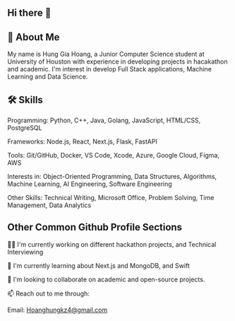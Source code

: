 ## Hi there 👋

<!--
**HungH206/HungH206** is a ✨ _special_ ✨ repository because its `README.md` (this file) appears on your GitHub profile.
-->

## 🚀 About Me
My name is Hung Gia Hoang, a Junior Computer Science student at University of Houston with experience in developing projects in hacakathon and academic. I'm interest in develop Full Stack applications, Machine Learning and Data Science.

## 🛠 Skills
Programming: Python, C++, Java, Golang, JavaScript, HTML/CSS, PostgreSQL

Frameworks: Node.js, React, Next.js, Flask, FastAPI

Tools: Git/GitHub, Docker, VS Code, Xcode, Azure, Google Cloud, Figma, AWS

Interests in: Object-Oriented Programming, Data Structures, Algorithms, Machine Learning, AI Engineering, Software Engineering

Other Skills: Technical Writing, Microsoft Office, Problem Solving, Time Management, Data Analytics


## Other Common Github Profile Sections
👩‍💻 I'm currently working on different hackathon projects, and Technical Interviewing 

🧠 I'm currently learning about Next.js and MongoDB, and Swift

🤝 I'm looking to collaborate on academic and open-source projects.

📫 Reach out to me through:

Email: Hoanghungkz4@gmail.com 
